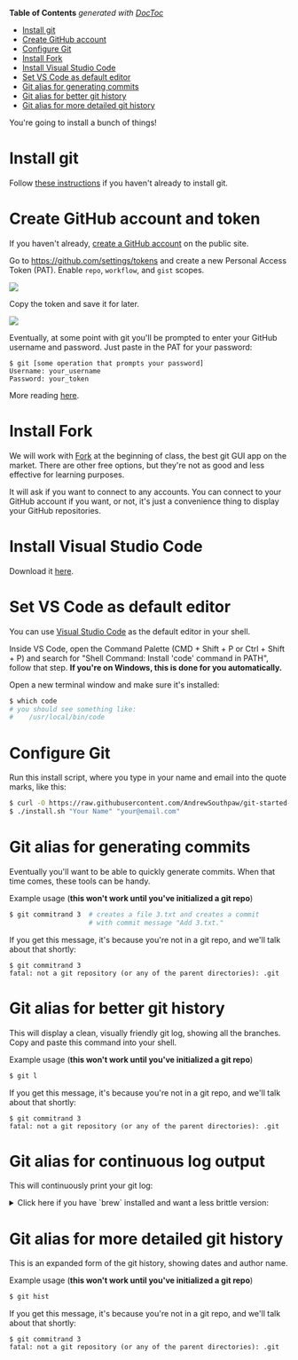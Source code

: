 <!-- START doctoc generated TOC please keep comment here to allow auto update -->
<!-- DON'T EDIT THIS SECTION, INSTEAD RE-RUN doctoc TO UPDATE -->
**Table of Contents**  *generated with [DocToc](https://github.com/thlorenz/doctoc)*

- [Install git](#install-git)
- [Create GitHub account](#create-github-account)
- [Configure Git](#configure-git)
- [Install Fork](#install-fork)
- [Install Visual Studio Code](#install-visual-studio-code)
- [Set VS Code as default editor](#set-vs-code-as-default-editor)
- [Git alias for generating commits](#git-alias-for-generating-commits)
- [Git alias for better git history](#git-alias-for-better-git-history)
- [Git alias for more detailed git history](#git-alias-for-more-detailed-git-history)

<!-- END doctoc generated TOC please keep comment here to allow auto update -->

You're going to install a bunch of things!

# Install git

Follow [these instructions](./installGit.md) if you haven't already to install git.

# Create GitHub account and token

If you haven't already, [create a GitHub account](http://github.com/) on the public site.

Go to https://github.com/settings/tokens and create a new Personal Access Token (PAT). Enable `repo`, `workflow`, and `gist` scopes.

![](https://i.imgur.com/rRiOsc5.jpg)

Copy the token and save it for later.

![](https://i.imgur.com/OufPcd2.jpg)

Eventually, at some point with git you'll be prompted to enter your GitHub username and password. Just paste in the PAT for your password:

```
$ git [some operation that prompts your password]
Username: your_username
Password: your_token
```

More reading [here](https://docs.github.com/en/github/authenticating-to-github/keeping-your-account-and-data-secure/creating-a-personal-access-token).

# Install Fork

We will work with [Fork](https://git-fork.com/) at the beginning of class, the best git GUI app on the market. There are other free options, but they're not as good and less effective for learning purposes.

It will ask if you want to connect to any accounts. You can connect to your GitHub account if you want, or not, it's just a convenience thing to display your GitHub repositories.

# Install Visual Studio Code

Download it [here](https://code.visualstudio.com/).

# Set VS Code as default editor

You can use [Visual Studio Code](https://code.visualstudio.com/) as the default editor in your shell.

Inside VS Code, open the Command Palette (CMD + Shift + P or Ctrl + Shift + P) and search for "Shell Command: Install 'code' command in PATH", follow that step. **If you're on Windows, this is done for you automatically.**

Open a new terminal window and make sure it's installed:

```bash
$ which code
# you should see something like:
#    /usr/local/bin/code
```

# Configure Git

Run this install script, where you type in your name and email into the quote marks, like this:

```bash
$ curl -O https://raw.githubusercontent.com/AndrewSouthpaw/git-started-workshop/main/01_installation/install.sh && chmod +x ./install.sh
$ ./install.sh "Your Name" "your@email.com"
```

# Git alias for generating commits

Eventually you'll want to be able to quickly generate commits. When that time comes, these tools can be handy.

Example usage (**this won't work until you've initialized a git repo**)

```bash
$ git commitrand 3  # creates a file 3.txt and creates a commit
                    # with commit message "Add 3.txt."
```

If you get this message, it's because you're not in a git repo, and we'll talk about that shortly:

```
$ git commitrand 3
fatal: not a git repository (or any of the parent directories): .git
```

# Git alias for better git history

This will display a clean, visually friendly git log, showing all the branches. Copy and paste this command into your shell.

Example usage (**this won't work until you've initialized a git repo**)

```bash
$ git l
```

If you get this message, it's because you're not in a git repo, and we'll talk about that shortly:

```
$ git commitrand 3
fatal: not a git repository (or any of the parent directories): .git
```

# Git alias for continuous log output

This will continuously print your git log:

<details><summary>Click here if you have `brew` installed and want a less brittle version:</summary>

This alias is a little brittle, and you need to be displaying **at least 20 lines** on your terminal window. The alternative is to install `watch`:

```bash
$ brew install watch
$ watch --color git l --color
```

</details>

# Git alias for more detailed git history

This is an expanded form of the git history, showing dates and author name.

Example usage (**this won't work until you've initialized a git repo**)

```bash
$ git hist
```

If you get this message, it's because you're not in a git repo, and we'll talk about that shortly:

```
$ git commitrand 3
fatal: not a git repository (or any of the parent directories): .git
```
